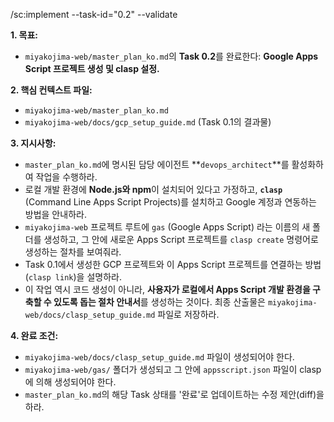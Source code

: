 /sc:implement --task-id="0.2" --validate

**1. 목표:**
   - `miyakojima-web/master_plan_ko.md`의 **Task 0.2**를 완료한다: **Google Apps Script 프로젝트 생성 및 clasp 설정.**

**2. 핵심 컨텍스트 파일:**
   - `miyakojima-web/master_plan_ko.md`
   - `miyakojima-web/docs/gcp_setup_guide.md` (Task 0.1의 결과물)

**3. 지시사항:**
   - `master_plan_ko.md`에 명시된 담당 에이전트 **`devops_architect`**를 활성화하여 작업을 수행하라.
   - 로컬 개발 환경에 **Node.js와 npm**이 설치되어 있다고 가정하고, **`clasp`** (Command Line Apps Script Projects)를 설치하고 Google 계정과 연동하는 방법을 안내하라.
   - `miyakojima-web` 프로젝트 루트에 `gas` (Google Apps Script) 라는 이름의 새 폴더를 생성하고, 그 안에 새로운 Apps Script 프로젝트를 `clasp create` 명령어로 생성하는 절차를 보여줘라.
   - Task 0.1에서 생성한 GCP 프로젝트와 이 Apps Script 프로젝트를 연결하는 방법(`clasp link`)을 설명하라.
   - 이 작업 역시 코드 생성이 아니라, **사용자가 로컬에서 Apps Script 개발 환경을 구축할 수 있도록 돕는 절차 안내서**를 생성하는 것이다. 최종 산출물은 `miyakojima-web/docs/clasp_setup_guide.md` 파일로 저장하라.

**4. 완료 조건:**
   - `miyakojima-web/docs/clasp_setup_guide.md` 파일이 생성되어야 한다.
   - `miyakojima-web/gas/` 폴더가 생성되고 그 안에 `appsscript.json` 파일이 clasp에 의해 생성되어야 한다.
   - `master_plan_ko.md`의 해당 Task 상태를 '완료'로 업데이트하는 수정 제안(diff)을 하라.